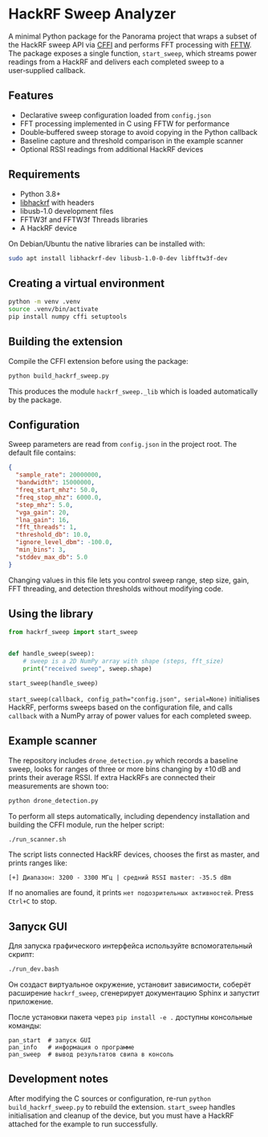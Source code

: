 # HackRF Sweep Analyzer

A minimal Python package for the Panorama project that wraps a subset of the HackRF sweep API via [CFFI](https://cffi.readthedocs.io) and performs FFT processing with [FFTW](http://www.fftw.org/).  The package exposes a single function, `start_sweep`, which streams power readings from a HackRF and delivers each completed sweep to a user‑supplied callback.

## Features

- Declarative sweep configuration loaded from `config.json`
- FFT processing implemented in C using FFTW for performance
- Double‑buffered sweep storage to avoid copying in the Python callback
- Baseline capture and threshold comparison in the example scanner
- Optional RSSI readings from additional HackRF devices

## Requirements

- Python 3.8+
- [libhackrf](https://github.com/greatscottgadgets/hackrf) with headers
- libusb-1.0 development files
- FFTW3f and FFTW3f Threads libraries
- A HackRF device

On Debian/Ubuntu the native libraries can be installed with:

```bash
sudo apt install libhackrf-dev libusb-1.0-0-dev libfftw3f-dev
```

## Creating a virtual environment

```bash
python -m venv .venv
source .venv/bin/activate
pip install numpy cffi setuptools
```

## Building the extension

Compile the CFFI extension before using the package:

```bash
python build_hackrf_sweep.py
```

This produces the module `hackrf_sweep._lib` which is loaded automatically by the package.

## Configuration

Sweep parameters are read from `config.json` in the project root.  The default file contains:

```json
{
  "sample_rate": 20000000,
  "bandwidth": 15000000,
  "freq_start_mhz": 50.0,
  "freq_stop_mhz": 6000.0,
  "step_mhz": 5.0,
  "vga_gain": 20,
  "lna_gain": 16,
  "fft_threads": 1,
  "threshold_db": 10.0,
  "ignore_level_dbm": -100.0,
  "min_bins": 3,
  "stddev_max_db": 5.0
}
```

Changing values in this file lets you control sweep range, step size, gain, FFT threading, and detection thresholds without modifying code.

## Using the library

```python
from hackrf_sweep import start_sweep


def handle_sweep(sweep):
    # sweep is a 2D NumPy array with shape (steps, fft_size)
    print("received sweep", sweep.shape)

start_sweep(handle_sweep)
```

`start_sweep(callback, config_path="config.json", serial=None)` initialises HackRF, performs sweeps based on the configuration file, and calls `callback` with a NumPy array of power values for each completed sweep.

## Example scanner

The repository includes `drone_detection.py` which records a baseline sweep,
looks for ranges of three or more bins changing by ±10 dB and prints their
average RSSI. If extra HackRFs are connected their measurements are shown too:

```bash
python drone_detection.py
```

To perform all steps automatically, including dependency installation and
building the CFFI module, run the helper script:

```bash
./run_scanner.sh
```

The script lists connected HackRF devices, chooses the first as master, and
prints ranges like:

```
[+] Диапазон: 3200 - 3300 МГц | средний RSSI master: -35.5 dBm
```

If no anomalies are found, it prints `нет подозрительных активностей`. Press
`Ctrl+C` to stop.

## Запуск GUI

Для запуска графического интерфейса используйте вспомогательный скрипт:

```bash
./run_dev.bash
```

Он создаст виртуальное окружение, установит зависимости, соберёт расширение
`hackrf_sweep`, сгенерирует документацию Sphinx и запустит приложение.

После установки пакета через ``pip install -e .`` доступны консольные команды:

```
pan_start  # запуск GUI
pan_info   # информация о программе
pan_sweep  # вывод результатов свипа в консоль
```

## Development notes

After modifying the C sources or configuration, re-run `python build_hackrf_sweep.py` to rebuild the extension.  `start_sweep` handles initialisation and cleanup of the device, but you must have a HackRF attached for the example to run successfully.

